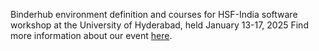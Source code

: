 Binderhub environment definition and courses for HSF-India software workshop at the University of Hyderabad, held January 13-17, 2025
Find more information about our event [here](https://indico.cern.ch/event/1394564/).
